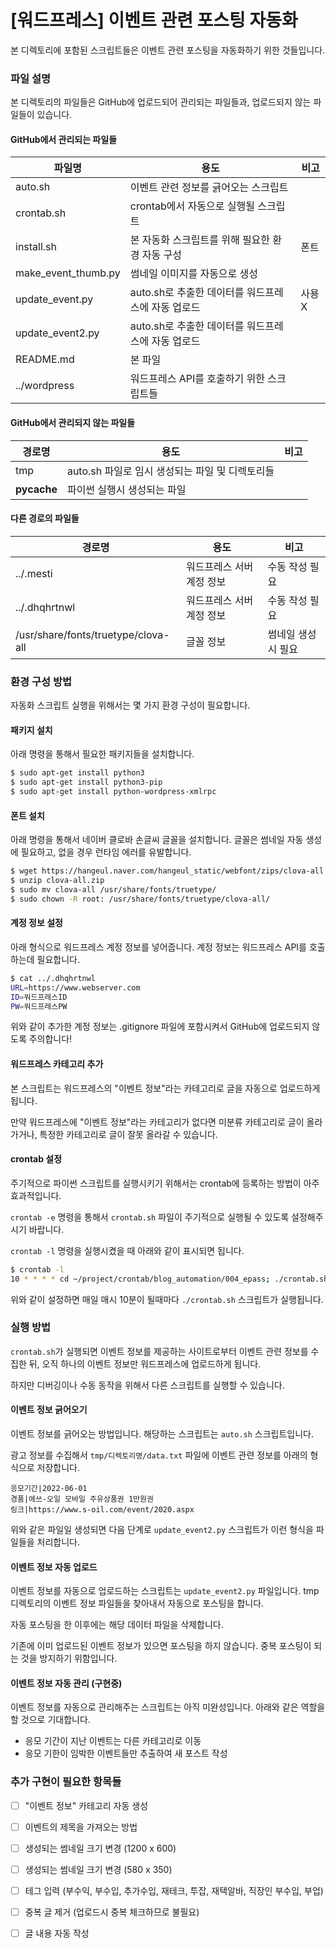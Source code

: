 [워드프레스] 이벤트 관련 포스팅 자동화
===


본 디렉토리에 포함된 스크립트들은 이벤트 관련 포스팅을 자동화하기 위한 것들입니다. 


### 파일 설명


본 디렉토리의 파일들은 GitHub에 업로드되어 관리되는 파일들과, 
업로드되지 않는 파일들이 있습니다. 


#### GitHub에서 관리되는 파일들


|파일명|용도|비고|
|--|--|--|
|auto.sh|이벤트 관련 정보를 긁어오는 스크립트|   |
|crontab.sh|crontab에서 자동으로 실행될 스크립트|   |
|install.sh|본 자동화 스크립트를 위해 필요한 환경 자동 구성|폰트|
|make_event_thumb.py|썸네일 이미지를 자동으로 생성|   |
|update_event.py|auto.sh로 추출한 데이터를 워드프레스에 자동 업로드|사용X|
|update_event2.py|auto.sh로 추출한 데이터를 워드프레스에 자동 업로드|  |
|README.md|본 파일|   |
|../wordpress|워드프레스 API를 호출하기 위한 스크립트들|   |


#### GitHub에서 관리되지 않는 파일들


|경로명|용도|비고|
|--|--|--|
|tmp|auto.sh 파일로 임시 생성되는 파일 및 디렉토리들|   |
|__pycache__|파이썬 실행시 생성되는 파일|   |


#### 다른 경로의 파일들


|경로명|용도|비고|
|--|--|--|
|../.mesti|워드프레스 서버 계정 정보|수동 작성 필요|
|../.dhqhrtnwl|워드프레스 서버 계정 정보|수동 작성 필요|
|/usr/share/fonts/truetype/clova-all|글꼴 정보|썸네일 생성시 필요|


### 환경 구성 방법


자동화 스크립트 실행을 위해서는 몇 가지 환경 구성이 필요합니다. 


#### 패키지 설치


아래 명령을 통해서 필요한 패키지들을 설치합니다. 


```bash
$ sudo apt-get install python3
$ sudo apt-get install python3-pip
$ sudo apt-get install python-wordpress-xmlrpc
```


#### 폰트 설치


아래 명령을 통해서 네이버 클로바 손글씨 글꼴을 설치합니다. 
글꼴은 썸네일 자동 생성에 필요하고, 없을 경우 런타임 에러를 유발합니다. 


```bash
$ wget https://hangeul.naver.com/hangeul_static/webfont/zips/clova-all.zip
$ unzip clova-all.zip
$ sudo mv clova-all /usr/share/fonts/truetype/
$ sudo chown -R root: /usr/share/fonts/truetype/clova-all/
```


#### 계정 정보 설정


아래 형식으로 워드프레스 계정 정보를 넣어줍니다. 
계정 정보는 워드프레스 API를 호출하는데 필요합니다. 


```bash
$ cat ../.dhqhrtnwl
URL=https://www.webserver.com
ID=워드프레스ID
PW=워드프레스PW
```


위와 같이 추가한 계정 정보는 .gitignore 파일에 포함시켜서 
GitHub에 업로드되지 않도록 주의합니다! 


#### 워드프레스 카테고리 추가


본 스크립트는 워드프레스의 "이벤트 정보"라는 카테고리로 
글을 자동으로 업로드하게 됩니다. 


만약 워드프레스에 "이벤트 정보"라는 카테고리가 없다면 
미분류 카테고리로 글이 올라가거나, 
특정한 카테고리로 글이 잘못 올라갈 수 있습니다. 


#### crontab 설정


주기적으로 파이썬 스크립트를 실행시키기 위해서는 
crontab에 등록하는 방법이 아주 효과적입니다. 


<code>crontab -e</code> 명령을 통해서 <code>crontab.sh</code> 파일이 
주기적으로 실행될 수 있도록 설정해주시기 바랍니다. 


<code>crontab -l</code> 명령을 실행시켰을 때 아래와 같이 표시되면 됩니다. 


```bash
$ crontab -l
10 * * * * cd ~/project/crontab/blog_automation/004_epass; ./crontab.sh
```


위와 같이 설정하면 매일 매시 10분이 될때마다 
<code>./crontab.sh</code> 스크립트가 실행됩니다. 


### 실행 방법


<code>crontab.sh</code>가 실행되면 
이벤트 정보를 제공하는 사이트로부터 이벤트 관련 정보를 수집한 뒤, 
오직 하나의 이벤트 정보만 워드프레스에 업로드하게 됩니다. 


하지만 디버깅이나 수동 동작을 위해서 다른 스크립트를 실행할 수 있습니다. 


#### 이벤트 정보 긁어오기


이벤트 정보를 긁어오는 방법입니다. 
해당하는 스크립트는 <code>auto.sh</code> 스크립트입니다. 


광고 정보를 수집해서 <code>tmp/디렉토리명/data.txt</code> 파일에 
이벤트 관련 정보를 아래의 형식으로 저장합니다. 


```
응모기간|2022-06-01 
경품|에쓰-오일 모바일 주유상품권 1만원권
링크|https://www.s-oil.com/event/2020.aspx
```


위와 같은 파일일 생성되면 다음 단계로 
<code>update_event2.py</code> 스크립트가 이런 형식을 파일들을 처리합니다. 


#### 이벤트 정보 자동 업로드


이벤트 정보를 자동으로 업로드하는 스크립트는 
<code>update_event2.py</code> 파일입니다. 
tmp 디렉토리의 이벤트 정보 파일들을 찾아내서 
자동으로 포스팅을 합니다.


자동 포스팅을 한 이후에는 해당 데이터 파일을 삭제합니다. 


기존에 이미 업로드된 이벤트 정보가 있으면 포스팅을 하지 않습니다. 
중복 포스팅이 되는 것을 방지하기 위함입니다. 


#### 이벤트 정보 자동 관리 (구현중)


이벤트 정보를 자동으로 관리해주는 스크립트는 아직 미완성입니다. 
아래와 같은 역할을 할 것으로 기대합니다. 


- 응모 기간이 지난 이벤트는 다른 카테고리로 이동
- 응모 기한이 임박한 이벤트들만 추출하여 새 포스트 작성


### 추가 구현이 필요한 항목들


- [ ] "이벤트 정보" 카테고리 자동 생성
- [ ] 이벤트의 제목을 가져오는 방법
- [ ] 생성되는 썸네일 크기 변경 (1200 x 600)
- [ ] 생성되는 썸네일 크기 변경 (580 x 350)
- [ ] 테그 입력 (부수익, 부수입, 추가수입, 재테크, 투잡, 재택알바, 직장인 부수입, 부업)
- [ ] 중복 글 제거 (업로드시 중복 체크하므로 불필요)
- [ ] 글 내용 자동 작성



